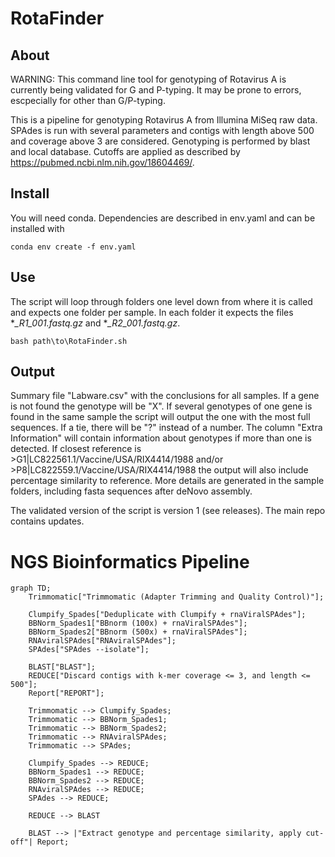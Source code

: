 # RotaFinder
## About
WARNING: This command line tool for genotyping of Rotavirus A is currently being validated for G and P-typing. It may be prone to errors, escpecially for other than G/P-typing. 

This is a pipeline for genotyping Rotavirus A from Illumina MiSeq raw data. SPAdes is run with several parameters and contigs with length above 500 and coverage above 3 are considered. Genotyping is performed by blast and local database. Cutoffs are applied as described by https://pubmed.ncbi.nlm.nih.gov/18604469/. 

## Install

You will need conda. Dependencies are described in env.yaml and can be installed with 

```
conda env create -f env.yaml
```


## Use

The script will loop through folders one level down from where it is called and expects one folder per sample. In each folder it expects the files **_R1_001.fastq.gz* and **_R2_001.fastq.gz*.

```
bash path\to\RotaFinder.sh
```

## Output

Summary file "Labware.csv" with the conclusions for all samples. If a gene is not found the genotype will be "X". If several genotypes of one gene is found in the same sample the script will output the one with the most full sequences. If a tie, there will be "?" instead of a number. The column "Extra Information" will contain information about genotypes if more than one is detected. If closest reference is >G1|LC822561.1/Vaccine/USA/RIX4414/1988 and/or >P8|LC822559.1/Vaccine/USA/RIX4414/1988 the output will also include percentage similarity to reference. More details are generated in the sample folders, including fasta sequences after deNovo assembly. 

The validated version of the script is version 1 (see releases). The main repo contains updates.

# NGS Bioinformatics Pipeline


```mermaid
graph TD;
    Trimmomatic["Trimmomatic (Adapter Trimming and Quality Control)"];

    Clumpify_Spades["Deduplicate with Clumpify + rnaViralSPAdes"];
    BBNorm_Spades1["BBnorm (100x) + rnaViralSPAdes"];
    BBNorm_Spades2["BBnorm (500x) + rnaViralSPAdes"];
    RNAviralSPAdes["RNAviralSPAdes"];
    SPAdes["SPAdes --isolate"];

    BLAST["BLAST"];
    REDUCE["Discard contigs with k-mer coverage <= 3, and length <= 500"];
    Report["REPORT"];

    Trimmomatic --> Clumpify_Spades;
    Trimmomatic --> BBNorm_Spades1;
    Trimmomatic --> BBNorm_Spades2;
    Trimmomatic --> RNAviralSPAdes;
    Trimmomatic --> SPAdes;

    Clumpify_Spades --> REDUCE;
    BBNorm_Spades1 --> REDUCE;
    BBNorm_Spades2 --> REDUCE;
    RNAviralSPAdes --> REDUCE;
    SPAdes --> REDUCE;

    REDUCE --> BLAST

    BLAST --> |"Extract genotype and percentage similarity, apply cut-off"| Report;
